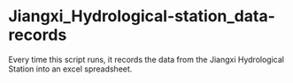 # Jiangxi_Hydrological-station_data-records
Every time this script runs, it records the data from the Jiangxi Hydrological Station into an excel spreadsheet.
